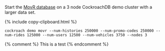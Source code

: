 Start the [MovR database](movr.html) on a 3 node CockroachDB demo cluster with a larger data set.

{% include copy-clipboard.html %}
~~~ shell
cockroach demo movr --num-histories 250000 --num-promo-codes 250000 --num-rides 125000 --num-users 12500 --num-vehicles 3750 --nodes 3
~~~

{% comment %}
This is a test
{% endcomment %}
